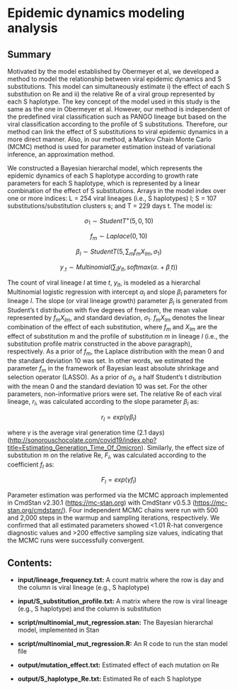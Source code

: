 # Epidemic dynamics modeling analysis

## Summary
Motivated by the model established by Obermeyer et al, we developed a method to model the relationship between viral epidemic dynamics and S substitutions. This model can simultaneously estimate i) the effect of each S substitution on Re and ii) the relative Re of a viral group represented by each S haplotype. The key concept of the model used in this study is the same as the one in Obermeyer et al. However, our method is independent of the predefined viral classification such as PANGO lineage but based on the viral classification according to the profile of S substitutions. Therefore, our method can link the effect of S substitutions to viral epidemic dynamics in a more direct manner. Also, in our method, a Markov Chain Monte Carlo (MCMC) method is used for parameter estimation instead of variational inference, an approximation method.

We constructed a Bayesian hierarchal model, which represents the epidemic dynamics of each S haplotype according to growth rate parameters for each S haplotype, which is represented by a linear combination of the effect of S substitutions. Arrays in the model index over one or more indices: L = 254 viral lineages (i.e., S haplotypes) l; S = 107 substitutions/substitution clusters s; and T = 229 days t. The model is:

$$ \sigma_1\sim StudentT^+(5,0,10) $$

$$ f_m \sim Laplace(0,10) $$

$$ \beta_l\sim StudentT(5,\sum_{m}{f_mX_{lm}},\sigma_1) $$

$$ y_{.t}\sim Multinomial(\sum_{l} y_{lt},softmax(\alpha.+\beta_.t)) $$


The count of viral lineage $l$ at time $t$, $y_{lt}$, is modeled as a hierarchal Multinomial logistic regression with intercept $\alpha_l$ and slope $\beta_l$ parameters for lineage $l$. The slope (or viral lineage growth) parameter $\beta_l$ is generated from Student’s t distribution with five degrees of freedom, the mean value represented by $f_mX_{lm}$, and standard deviation, $\sigma_1$. $f_mX_{lm}$ denotes the linear combination of the effect of each substitution, where $f_m$ and $X_{lm}$ are the effect of substitution m and the profile of substitution $m$ in lineage $l$ (i.e., the substitution profile matrix constructed in the above paragraph), respectively. As a prior of $f_m$, the Laplace distribution with the mean 0 and the standard deviation 10 was set. In other words, we estimated the parameter $f_m$ in the framework of Bayesian least absolute shrinkage and selection operator (LASSO). As a prior of $\sigma_1$, a half Student’s t distribution with the mean 0 and the standard deviation 10 was set. For the other parameters, non-informative priors were set.
The relative Re of each viral lineage, $r_l$, was calculated according to the slope parameter $\beta_l$ as:

$$ r_l=exp\left(\gamma\beta_l\right) $$

where $\gamma$ is the average viral generation time (2.1 days) (http://sonorouschocolate.com/covid19/index.php?title=Estimating_Generation_Time_Of_Omicron). Similarly, the effect size of substitution m on the relative Re, $F_l$, was calculated according to the coefficient $f_l$ as:

$$ F_l=exp\left(\gamma f_l\right) $$

Parameter estimation was performed via the MCMC approach implemented in CmdStan v2.30.1 (https://mc-stan.org) with CmdStanr v0.5.3 (https://mc-stan.org/cmdstanr/). Four independent MCMC chains were run with 500 and 2,000 steps in the warmup and sampling iterations, respectively. We confirmed that all estimated parameters showed <1.01 R-hat convergence diagnostic values and >200 effective sampling size values, indicating that the MCMC runs were successfully convergent.

## Contents:
* **input/lineage\_frequency.txt:** A count matrix where the row is day and the column is viral lineage (e.g., S haplotype)
* **input/S\_substitution\_profile.txt:** A matrix where the row is viral lineage (e.g., S haplotype) and the column is substitution
* **script/multinomial\_mut\_regression.stan:** The Bayesian hierarchal model, implemented in Stan
* **script/multinomial\_mut\_regression.R:** An R code to run the stan model file

* **output/mutation_effect.txt:** Estimated effect of each mutation on Re
* **output/S_haplotype_Re.txt:** Estimated Re of each S haplotype

